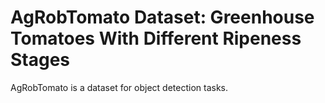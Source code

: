 # AgRobTomato Dataset: Greenhouse Tomatoes With Different Ripeness Stages

AgRobTomato is a dataset for object detection tasks.
